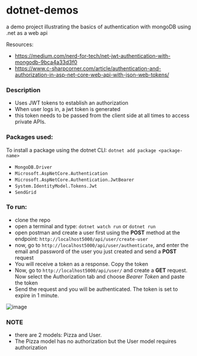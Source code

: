 # dotnet-demos
a demo project illustrating the basics of authentication with mongoDB using .net as a web api

Resources:

- https://medium.com/nerd-for-tech/net-jwt-authentication-with-mongodb-9bca4a33d3f0 
- https://www.c-sharpcorner.com/article/authentication-and-authorization-in-asp-net-core-web-api-with-json-web-tokens/

### Description

- Uses JWT tokens to establish an authorization
- When user logs in, a jwt token is generated
- this token needs to be passed from the client side at all times to access private APIs.


### Packages used:
To install a package using the dotnet CLI:  `dotnet add package <package-name>`
- `MongoDB.Driver`
- `Microsoft.AspNetCore.Authentication`
- `Microsoft.AspNetCore.Authentication.JwtBearer`
- `System.IdentityModel.Tokens.Jwt`
- `SendGrid`

### To run:
- clone the repo
- open a terminal and type: `dotnet watch run` or `dotnet run`
- open postman and create a user first using the **POST** method at the endpoint: `http://localhost5000/api/user/create-user`
- now, go to `http://localhost5000/api/user/authenticate`, and enter the email and password of the user you just created and send a **POST** request
- You will receive a token as a response. Copy the token
- Now, go to `http://localhost5000/api/user/` and create a **GET** request. Now select the Authorization tab and choose *Bearer Token* and paste the token
- Send the request and you will be authenticated. The token is set to expire in 1 minute.

![image](https://user-images.githubusercontent.com/46298019/126398651-e205277b-0a34-4690-a46c-e13d3497fe23.png)

### NOTE
- there are 2 models: Pizza and User. 
- The Pizza model has no authorization but the User model requires authorization
